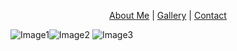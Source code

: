 <p align="center">
  <a href="#">About Me</a> |
  <a href="#">Gallery</a> |
  <a href="#">Contact</a>
</p>



![Image1](https://snmizeras.github.io/portfolio/04-nature_721703848.jpg)![Image2](https://snmizeras.github.io/portfolio/loveourplanet-4851331__340.webp) ![Image3](https://snmizeras.github.io/portfolio/photo-1503023345310-bd7c1de61c7d.jfif)


